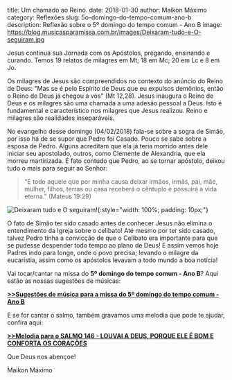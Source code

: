 title: Um chamado ao Reino.
date: 2018-01-30
author: Maikon Máximo
category: Reflexões
slug: 5o-domingo-do-tempo-comum-ano-b
description: Reflexão sobre o 5º domingo do tempo comum - Ano B
image: https://blog.musicasparamissa.com.br/images/Deixaram-tudo-e-O-seguiram.jpg

Jesus continua sua Jornada com os Apóstolos, pregando, ensinando e curando. 
Temos 19 relatos de milagres em Mt; 18 em Mc; 20 em Lc e 8 em Jo.

Os milagres de Jesus são compreendidos no contexto do anúncio do Reino de Deus: 
"Mas se é pelo Espírito de Deus que eu expulsos demônios, então o Reino de Deus já chegou a vós" (Mt 12,28). 
Jesus inaugura o Reino de Deus e os milagres são uma chamada a uma adesão pessoal a Deus.
Isto é fundamental e característico nos milagres que Jesus realizou. Reino e milagres são realidades inseparáveis.

No evangelho desse domingo (04/02/2018) fala-se sobre a sogra de Simão, por isso há de se supor que Pedro foi Casado. 
Pouco se sabe sobre a esposa de Pedro. Alguns acreditam que ela já teria morrido antes dele iniciar seu apostolado, outros, como Clemente de Alexandria, que ela morreu martirizada. É fato contudo que Pedro, ao se tornar apóstolo, deixou tudo o mais para seguir ao Senhor:

> "E todo aquele que por minha causa deixar irmãos, irmãs, pai, mãe, mulher, filhos, terras ou casa receberá o cêntuplo e possuirá a vida eterna." (Mateus 19:29)

![Deixaram tudo e O seguiram!](/images/Deixaram-tudo-e-O-seguiram.jpg){:style="width: 100%; padding: 10px;"}

O fato de Simão ter sido casado antes de conhecer Jesus não elimina o entendimento da Igreja sobre o celibato! 
Até mesmo por ter sido casado, talvez Pedro tinha a convicção de que o Celibato era importante para que se pudesse despender todo tempo ao plano de Deus! 
E assim vemos hoje Padres indo para longe, onde o povo precisa; levando o milagre da eucaristia, assim como os apóstolos levavam a todo mundo a boa notícia!

Vai tocar/cantar na missa do **5º domingo do tempo comum - Ano B**? Aqui estão as nossas sugestões de músicas:

[**>>Sugestões de música para a missa do 5º domingo do tempo comum - Ano B**](https://musicasparamissa.com.br/sugestoes-para/5o-domingo-do-tempo-comum-ano-b)

E se for cantar o salmo, também gravamos uma melodia que pode te ajudar, confira aqui:

[**>>Melodia para o SALMO 146 - LOUVAI A DEUS, PORQUE ELE É BOM E CONFORTA OS CORAÇÕES**](https://musicasparamissa.com.br/musica/salmo-146-louvai-deus-porque-ele-e-bom-e-conforta-os-coracoes/)

Que Deus nos abençoe!

Maikon Máximo
